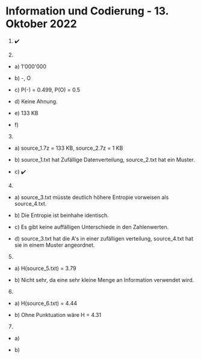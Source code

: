 # Information und Codierung - 13. Oktober 2022

1. :heavy_check_mark:

2.

- a) 1'000'000

- b) -, O

- c) P(-) = 0.499, P(O) = 0.5

- d) Keine Ahnung.

- e) 133 KB

- f)


3.

- a) source_1.7z = 133 KB, source_2.7z = 1 KB

- b) source_1.txt hat Zufällige Datenverteilung, source_2.txt hat ein Muster.

- c) :heavy_check_mark:

4.

- a) source_3.txt müsste deutlich höhere Entropie vorweisen als source_4.txt.

- b) Die Entropie ist beinhahe identisch.

- c) Es gibt keine auffälligen Unterschiede in den Zahlenwerten.

- d) source_3.txt hat die A's in einer zufälligen verteilung, source_4.txt hat sie in einem Muster angeordnet.

5.

- a) H(source_5.txt) = 3.79

- b) Nicht sehr, da eine sehr kleine Menge an Information verwendet wird.

6.

- a) H(source_6.txt) = 4.44

- b) Ohne Punktuation wäre H = 4.31

7.

- a)

- b)
